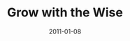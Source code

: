 ---
layout: message
category: message
series: "Grow Up"
title: "Grow with the Wise"
date: 2011-01-08
audio-description: "Take a look at several powerful forces that we need to handle with care.  "
audio: "http://s3.amazonaws.com/crossroadsaudiomessages/Power_of_Giving.mp3"
audio-title: "Money&#58; The Power of Giving"
audio-duration: "38&#58;51"
audio-description: "Chuck Mingo talks about growing through intentional community."
audio: "http://s3.amazonaws.com/crossroadsaudiomessages/growup02.mp3"
audio-title: "Grow Up&#58; Grow with the Wise"
audio-duration: "39&#58;29"
program-description: "Grow Up&#58; Grow with the Wise program."
program: "http://www.crossroads.net/players/media/hq/01_08-09_11Program.pdf"
program-title: "Grow Up&#58; Grow with the Wise"
video-description: "Chuck Mingo talks about growing through intentional community."
video-title: "Grow Up - Grow with the Wise"
video: "https://s3.amazonaws.com/crossroadsvideomessages/growup02.mp4"
video-poster: "https://www.crossroads.net/uploadedfiles/chuckstillweb.jpg"
---